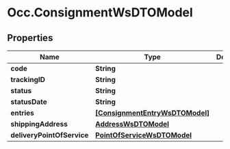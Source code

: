 # Occ.ConsignmentWsDTOModel

## Properties
Name | Type | Description | Notes
------------ | ------------- | ------------- | -------------
**code** | **String** |  | [optional] 
**trackingID** | **String** |  | [optional] 
**status** | **String** |  | [optional] 
**statusDate** | **String** |  | [optional] 
**entries** | [**[ConsignmentEntryWsDTOModel]**](ConsignmentEntryWsDTOModel.md) |  | [optional] 
**shippingAddress** | [**AddressWsDTOModel**](AddressWsDTOModel.md) |  | [optional] 
**deliveryPointOfService** | [**PointOfServiceWsDTOModel**](PointOfServiceWsDTOModel.md) |  | [optional] 


